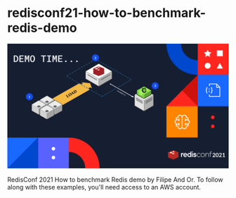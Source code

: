 # redisconf21-how-to-benchmark-redis-demo

![demo topology](./demo.png)

RedisConf 2021 How to benchmark Redis demo by Filipe And Or. To follow along with these examples, you'll need access to an AWS account.

